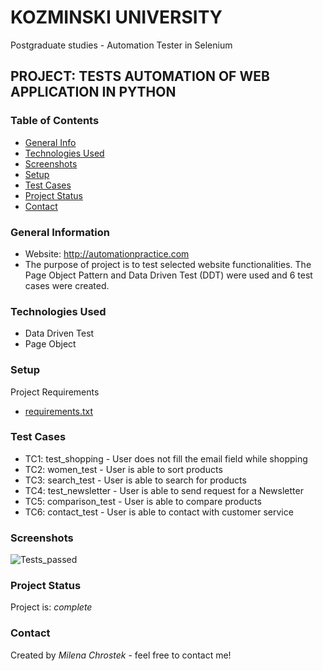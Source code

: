 # KOZMINSKI UNIVERSITY
Postgraduate studies - Automation Tester in Selenium
## PROJECT: TESTS AUTOMATION OF WEB APPLICATION IN PYTHON
### Table of Contents
* [General Info](#general-information)
* [Technologies Used](#technologies-used)
* [Screenshots](#screenshots)
* [Setup](#setup)
* [Test Cases](#test-cases)
* [Project Status](#project-status)
* [Contact](#contact)
<!-- * [License](#license) -->
### General Information
- Website: http://automationpractice.com
- The purpose of project is to test selected website functionalities. The Page Object Pattern and Data Driven Test (DDT) were used and 6 test cases were created.
### Technologies Used
- Data Driven Test
- Page Object
### Setup
Project Requirements
- [requirements.txt](https://github.com/milenachrostek/ALK_SeleniumPython/files/8837713/requirements.txt)
### Test Cases 
- TC1: test_shopping - User does not fill the email field while shopping
- TC2: women_test - User is able to sort products
- TC3: search_test - User is able to search for products
- TC4: test_newsletter - User is able to send request for a Newsletter
- TC5: comparison_test - User is able to compare products
- TC6: contact_test - User is able to contact with customer service
### Screenshots
![Tests_passed](https://user-images.githubusercontent.com/91781333/171989800-a12f46ed-0055-4f19-b6fa-076c160419ea.png)
### Project Status
Project is: _complete_
### Contact
Created by _Milena Chrostek_ - feel free to contact me!

